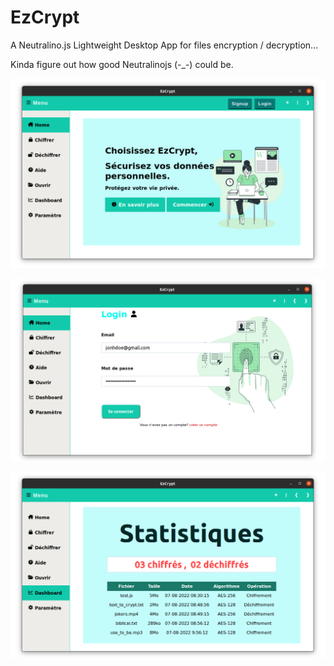# EzCrypt
A Neutralino.js Lightweight Desktop App for files encryption / decryption...

Kinda figure out how good Neutralinojs (-_-) could be.

![My Image](ScreenShots/cover.png)

![My Image](ScreenShots/login.png)

![My Image](ScreenShots/dashboard_.png)
